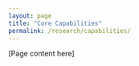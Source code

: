 ```yaml
---
layout: page
title: "Core Capabilities"
permalink: /research/capabilities/
---
```


[Page content here]
